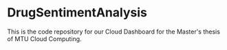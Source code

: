 # DrugSentimentAnalysis
This is the code repository for our Cloud Dashboard for the Master's thesis of MTU Cloud Computing. 
